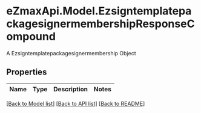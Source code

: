 # eZmaxApi.Model.EzsigntemplatepackagesignermembershipResponseCompound
A Ezsigntemplatepackagesignermembership Object

## Properties

Name | Type | Description | Notes
------------ | ------------- | ------------- | -------------

[[Back to Model list]](../README.md#documentation-for-models) [[Back to API list]](../README.md#documentation-for-api-endpoints) [[Back to README]](../README.md)


